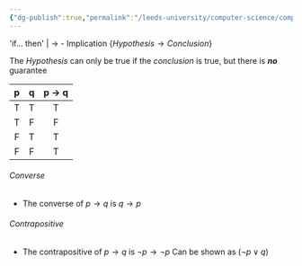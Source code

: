 ```yaml
---
{"dg-publish":true,"permalink":"/leeds-university/computer-science/compulsory-modules/fundamental-math-concepts/fundamentals-of-logic/propositional-logic/connectives/implication/"}
---
```


'if... then' | $\rightarrow$ - Implication
\{$Hypothesis \rightarrow Conclusion$}

The $Hypothesis$ can only be true if the $conclusion$ is true, but there is ***no*** guarantee

| p | q | p $\rightarrow$ q |
|:-:|:-:|:------:|
| T | T | T | 
| T | F | F |
| F | T | T |
| F | F | T |
###### Converse
- The converse of $p \rightarrow q$ is $q \rightarrow p$
###### Contrapositive
- The contrapositive of $p \rightarrow q$ is $\neg p \rightarrow \neg p$ 
Can be shown as $( \neg p \lor q )$

